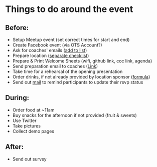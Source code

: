 # Things to do around the event

## Before:
* Setup Meetup event (set correct times for start and end)
* Create Facebook event (via OTS Account?)
* Ask for coaches' emails ([add to list](https://cssclasses.slack.com/files/leonardkoch/F1XGGTF0T/Coaches_Emails_List))
* Prepare location ([separate checklist](https://github.com/CSSclasses/CSSclasses-Hamburg/blob/master/prepare-location.md))
* Prepare & Print Welcome Sheets (wifi, github link, coc link, agenda)
* Send preparation email to coaches ([Link](https://github.com/CSSclasses/CSSclasses-Hamburg/blob/master/coaches.md))
* Take time for a rehearsal of the opening presentation
* Order drinks, if not already provided by location sponsor ([formula](https://github.com/CSSclasses/CSSclasses-Hamburg/blob/master/list-food-drinks.md))
* Send out [mail](https://github.com/CSSclasses/CSSclasses-Hamburg/blob/master/reminder-rsvp-mail.md) to remind participants to update their rsvp status

## During:
* Order food at ~11am
* Buy snacks for the afternoon if not provided (fruit & sweets)
* Use Twitter
* Take pictures
* Collect demo pages

## After:
* Send out survey
